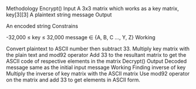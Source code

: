 Methodology
Encrypt()
Input
A 3x3 matrix which works as a key matrix, key[3][3]
A plaintext string message
Output

An encoded string
Constrains

-32,000 ≤ key ≤ 32,000
message ∈ {A, B, C …, Y, Z}
Working

Convert plaintext to ASCII number then subtract 33.
Multiply key matrix with the plain text and mod92 operator
Add 33 to the resultant matrix to get the ASCII code of respective elements in the matrix
Decrypt()
Output
Decoded message same as the initial input message
Working
Finding inverse of key
Multiply the inverse of key matrix with the ASCII matrix
Use mod92 operator on the matrix and add 33 to get elements in ASCII form.
